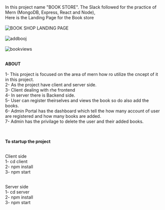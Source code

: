 In this project name "BOOK STORE". The Slack followed for the practice of Mern (MongoDB, Express, React and Node), 
<br>
Here is the Landing Page for the Book store
<br><br>
![BOOK SHOP LANDING PAGE](https://github.com/user-attachments/assets/0fe125a8-9e54-44e6-b0e4-0541553e2caf)
<br><br>
![addbooj](https://github.com/user-attachments/assets/2e2fc502-c2dc-4001-aca5-1d309acd794e)
<br><br>
![bookviews](https://github.com/user-attachments/assets/f3b0a296-c2e8-49e8-b6d9-ecc74d966b5b)
<br><br>



<strong>ABOUT</strong> 
<br><br>
1- This project is focused on the area of mern how ro utilize the cncept of it in this project. <br>
2- As the project have client and server side. <br>
3- Client dealing with rhe frontend <br>
4- In server there is Backend side. <br>
5- User can register theirselves and views the book so do also add the books. <br>
6- Admin Portal has the dashboard which tell the how many account of user are registered and how many books are added.<br>
7- Admin has the privilage to delete the user and their added books.<br>

<br><br>
<strong>To startup the project</strong>
<br><br>

Client side <br>
1- cd client <br>
2- npm install <br>
3- npm start <br><br>

Server side <br>
1- cd server <br>
2- npm install <br>
3- npm start <br><br>





